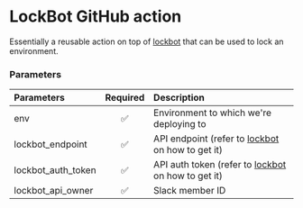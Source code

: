 # LockBot GitHub action

Essentially a reusable action on top of [lockbot](https://github.com/connorads/lockbot) that can be used to lock an environment.

### Parameters
| Parameters | Required | Description |
| :--- | :-: | :- |
| env | ✅ | Environment to which we're deploying to |
| lockbot_endpoint | ✅ | API endpoint (refer to [lockbot](https://github.com/connorads/lockbot) on how to get it) |
| lockbot_auth_token | ✅ | API auth token (refer to [lockbot](https://github.com/connorads/lockbot) on how to get it) |
| lockbot_api_owner | ✅ | Slack member ID |
